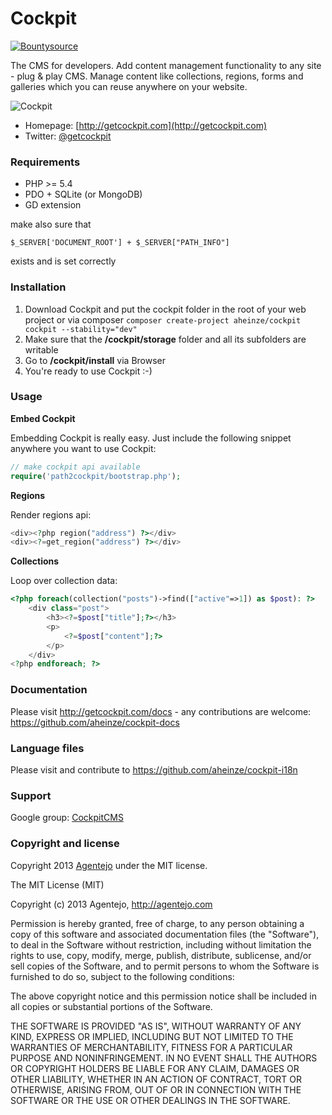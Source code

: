 # Cockpit

[![Bountysource](https://www.bountysource.com/badge/tracker?tracker_id=449417)](https://www.bountysource.com/trackers/449417-cockpit?utm_source=449417&utm_medium=shield&utm_campaign=TRACKER_BADGE)

The CMS for developers. Add content management functionality to any site - plug &amp; play CMS.
Manage content like collections, regions, forms and galleries which you can reuse anywhere on your website.


![Cockpit](http://getcockpit.com/lib/assets/images/teaser.png)


* Homepage: [http://getcockpit.com](http://getcockpit.com)
* Twitter: [@getcockpit](http://twitter.com/getcockpit)


### Requirements

* PHP >= 5.4
* PDO + SQLite (or MongoDB)
* GD extension

make also sure that

    $_SERVER['DOCUMENT_ROOT'] + $_SERVER["PATH_INFO"]

exists and is set correctly


### Installation

1. Download Cockpit and put the cockpit folder in the root of your web project or via composer <code>composer create-project aheinze/cockpit cockpit --stability="dev"</code>
2. Make sure that the __/cockpit/storage__ folder and all its subfolders are writable
3. Go to __/cockpit/install__ via Browser
4. You're ready to use Cockpit :-)

### Usage

**Embed Cockpit**

Embedding Cockpit is really easy. Just include the following snippet anywhere you want to use Cockpit:

```php
// make cockpit api available
require('path2cockpit/bootstrap.php');
```

**Regions**

Render regions api:

```php
<div><?php region("address") ?></div>
<div><?=get_region("address") ?></div>
```

**Collections**

Loop over collection data:

```php
<?php foreach(collection("posts")->find(["active"=>1]) as $post): ?>
    <div class="post">
        <h3><?=$post["title"];?></h3>
        <p>
            <?=$post["content"];?>
        </p>
    </div>
<?php endforeach; ?>
```

### Documentation

Please visit http://getcockpit.com/docs - any contributions are welcome: https://github.com/aheinze/cockpit-docs


### Language files

Please visit and contribute to https://github.com/aheinze/cockpit-i18n

### Support

Google group: [CockpitCMS](https://groups.google.com/d/forum/cockpitcms)


### Copyright and license

Copyright 2013 [Agentejo](http://www.agentejo.com) under the MIT license.

The MIT License (MIT)

Copyright (c) 2013 Agentejo, http://agentejo.com

Permission is hereby granted, free of charge, to any person obtaining a copy of
this software and associated documentation files (the "Software"), to deal in
the Software without restriction, including without limitation the rights to
use, copy, modify, merge, publish, distribute, sublicense, and/or sell copies of
the Software, and to permit persons to whom the Software is furnished to do so,
subject to the following conditions:

The above copyright notice and this permission notice shall be included in all
copies or substantial portions of the Software.

THE SOFTWARE IS PROVIDED "AS IS", WITHOUT WARRANTY OF ANY KIND, EXPRESS OR
IMPLIED, INCLUDING BUT NOT LIMITED TO THE WARRANTIES OF MERCHANTABILITY, FITNESS
FOR A PARTICULAR PURPOSE AND NONINFRINGEMENT. IN NO EVENT SHALL THE AUTHORS OR
COPYRIGHT HOLDERS BE LIABLE FOR ANY CLAIM, DAMAGES OR OTHER LIABILITY, WHETHER
IN AN ACTION OF CONTRACT, TORT OR OTHERWISE, ARISING FROM, OUT OF OR IN
CONNECTION WITH THE SOFTWARE OR THE USE OR OTHER DEALINGS IN THE SOFTWARE.
